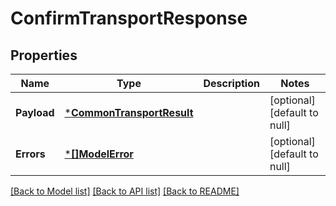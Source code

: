 # ConfirmTransportResponse

## Properties
Name | Type | Description | Notes
------------ | ------------- | ------------- | -------------
**Payload** | [***CommonTransportResult**](CommonTransportResult.md) |  | [optional] [default to null]
**Errors** | [***[]ModelError**](array.md) |  | [optional] [default to null]

[[Back to Model list]](../README.md#documentation-for-models) [[Back to API list]](../README.md#documentation-for-api-endpoints) [[Back to README]](../README.md)

